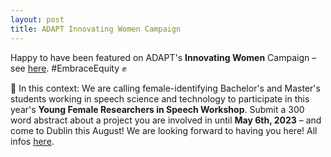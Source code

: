 ```yaml
---
layout: post
title: ADAPT Innovating Women Campaign
---
```


Happy to have been featured on ADAPT's <b>Innovating Women</b> Campaign – see <a href="https://www.adaptcentre.ie/news-and-events/adapt-celebrates-innovating-women-for-international-womens-day-dr-iona-gessinger/" target="_blank" rel="noopener">here</a>. #EmbraceEquity &#9994;

&#x1f6a8; In this context: We are calling female-identifying Bachelor's and Master's students working in speech science and technology to participate in this year's <b>Young Female Researchers in Speech Workshop</b>. Submit a 300 word abstract about a project you are involved in until <b>May 6th, 2023</b> – and come to Dublin this August! We are looking forward to having you here! All infos <a href="https://sites.google.com/view/yfrsw-2023" target="_blank" rel="noopener">here</a>.
